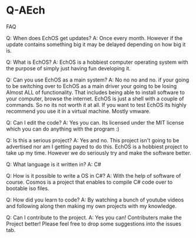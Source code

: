 # Q-AEch

FAQ

Q: When does EchOS get updates?
A: Once every month. However if the update contains something big it may be delayed depending on how big it is.


Q: What is EchOS?
A: EchOS is a hobbiest computer operating system with the purpose of simply just having fun developing it.

Q: Can you use EchOS as a main system?
A: No no no and no. if your going to be switching over to EchOS as a main driver your going to be losing Almost ALL of functionality. That includes
being able to install software to your computer, browse the internet. EchOS is just a shell with a couple of commands. So no its not worth it at all.
If you want to test EchOS its highly recommend you use it in a virtual machine. Mostly vmware.

Q: Can I edit the code?
A: Yes you can. Its licensed under the MIT license which you can do anything with the program :)

Q: Is this a serious project?
A: Yes and no. This project isn't going to be advertised nor am I getting payed to do this.
EchOS is a hobbiest project to take up my time. However we do seriously try and make the software better.

Q: What language is it written in?
A: C#

Q: How is it possible to write a OS in C#?
A: With the help of software of course. Cosmos is a project that enables to compile C# code over to bootable iso files.

Q: How did you learn to code?
A: By watching a bunch of youtube videos and following along then making my own projects with my knowledge.

Q: Can I contribute to the project.
A: Yes you can! Contributers make the Project better! Please feel free to drop some suggestions into the issues tab.
